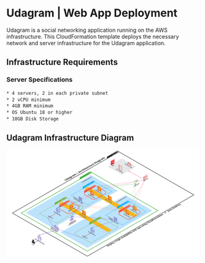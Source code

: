 # Udagram | Web App Deployment

Udagram is a social networking application running on the AWS infrastructure. This CloudFormation template deploys the necessary network and server infrastructure for the Udagram application.

## Infrastructure Requirements

### Server Specifications

```sh
* 4 servers, 2 in each private subnet
* 2 vCPU minimum
* 4GB RAM minimum
* OS Ubuntu 18 or higher
* 10GB Disk Storage
```

## Udagram Infrastructure Diagram

<img src="/udagram-infra-diagram.png">
